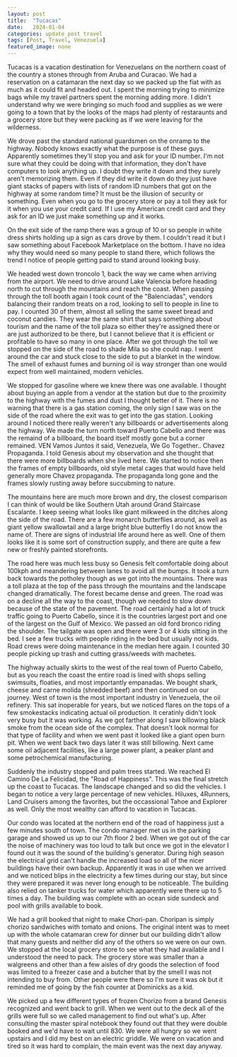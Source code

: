 ```yaml
---
layout: post
title:  "Tucacas"
date:   2024-01-04
categories: update post travel
tags: [Post, Travel, Venezuela]
featured_image: none
---
```

Tucacas is a vacation destination for Venezuelans on the northern coast of the country a stones through from Aruba and Curacao. We had a reservation on a catamaran the next day so we packed up the fiat with as much as it could fit and headed out. I spent the morning trying to minimize bags while my travel partners spent the morning adding more. I didn't understand why we were bringing so much food and supplies as we were going to a town that by the looks of the maps had plenty of restaraunts and a grocery store but they were packing as if we were leaving for the wilderness.

We drove past the standard national guardsmen on the onramp to the highway. Nobody knows exactly what the purpose is of these guys. Apparently sometimes they'll stop you and ask for your ID number. I'm not sure what they could be doing with that information, they don't have computers to look anything up. I doubt they write it down and they surely aren't memorizing them. Even if they did write it down do they just have giant stacks of papers with lists of random ID numbers that got on the highway at some random time? It must be the illusion of security or something. Even when you go to the grocery store or pay a toll they ask for it when you use your credit card. If I use my American credit card and they ask for an ID we just make something up and it works. 

On the exit side of the ramp there was a group of 10 or so people in white dress shirts holding up a sign as cars drove by them. I couldn't read it but I saw something about Facebook Marketplace on the bottom. I have no idea why they would need so many people to stand there, which follows the trend I notice of people getting paid to stand around looking busy.

<!--more-->

We headed west down troncolo 1, back the way we came when arriving from the airport. We need to drive around Lake Valencia before heading north to cut through the mountains and reach the coast. When passing through the toll booth again I took count of the "Balenciadas", vendors balancing their random treats on a rod, looking to sell to people in line to pay. I counted 30 of them, almost all selling the same sweet bread and coconut candies. They wear the same shirt that says something about tourism and the name of the toll plaza so either they're assigned there or are just authorized to be there, but I cannot believe that it is efficient or profitable to have so many in one place. After we got through the toll we stopped on the side of the road to shade Mila so she could nap. I went around the car and stuck close to the side to put a blanket in the window. The smell of exhaust fumes and burning oil is way stronger than one would expect from well maintained, modern vehicles.

We stopped for gasoline where we knew there was one available. I thought about buying an apple from a vendor at the station but due to the proximity to the highway with the fumes and dust I thought better of it. There is no warning that there is a gas station coming, the only sign I saw was on the side of the road where the exit was to get into the gas station. Looking around I noticed there really weren't any billboards or advertisements along the highway. We made the turn north toward Puerto Cabello and there was the remaind of a billboard, the board itself mostly gone but a corner remained. VEN Vamos Juntos it said, Venezuela, We Go Together.. Chavez Propaganda.  I told Genesis about my observation and she thought that there were more billboards when she lived here. We started to notice then the frames of empty billboards, old style metal cages that would have held generally more Chavez propaganda. The propaganda long gone and the frames slowly rusting away before succubming to nature.

The mountains here are much more brown and dry, the closest comparison I can think of would be like Southern Utah around Grand Staircase Escalante. I keep seeing what looks like giant milkweed in the ditches along the side of the road. There are a few monarch butterflies around, as well as giant yellow swallowtail and a large bright blue butterfly I do not know the name of. There are signs of industrial life around here as well. One of them looks like it is some sort of construction supply, and there are quite a few new or freshly painted storefronts.

The road here was much less busy so Genesis felt comfortable doing about 100kph and meandering between lanes to avoid all the bumps. It took a turn back towards the potholey though as we got into the mountains. There was a toll plaza at the top of the pass through the mountains and the landscape changed dramatically. The forest became dense and green. The road was on a decline all the way to the coast, though we needed to slow down because of the state of the pavement. The road certainly had a lot of truck traffic going to Puerto Cabello, since it is the countries largest port and one of the largest on the Gulf of Mexico. We passed an old ford bronco riding the shoulder. The tailgate was open and there were 3 or 4 kids sitting in the bed. I see a few trucks with people riding in the bed but usually not kids. Road crews were doing maintenance in the median here again. I counted 30 people picking up trash and cutting grass/weeds with machetes.

The highway actually skirts to the west of the real town of Puerto Cabello, but as you reach the coast the entire road is lined with shops selling swimsuits, floaties, and most importantly empanadas. We bought shark, cheese and carne molida (shredded beef) and then continued on our journey. West of town is the most important industry in Venezuela, the oil refinery. This sat inoperable for years, but we noticed flares on the tops of a few smokestacks indicating actual oil production. It ceratinly didn't look very busy but it was working. As we got farther along I saw billowing black smoke from the ocean side of the complex. That doesn't look normal for that type of facility and when we went past it looked like a giant open burn pit. When we went back two days later it was still billowing. Next came some oil adjacent facilities, like a large power plant, a peaker plant and some petrochemical manufacturing.

Suddenly the industry stopped and palm trees started. We reached El Camino De La Felicidad, the "Road of Happiness". This was the final stretch up the coast to Tucacas. The landscape changed and so did the vehicles. I began to notice a very large percentage of new vehicles. Hiluxes, 4Runners, Land Cruisers among the favorites, but the occassional Tahoe and Explorer as well. Only the most wealthy can afford to vacation in Tucacas. 

Our condo was located at the northern end of the road of happiness just a few minutes south of town. The condo manager met us in the parking garage and showed us up to our 7th floor 2 bed. When we got out of the car the noise of machinery was too loud to talk but once we got in the elevator I found out it was the sound of the building's generator. During high season the electrical grid can't handle the increased load so all of the nicer buildings have their own backup. Apparently it was in use when we arrived and we noticed blips in the electricity a few times during our stay, but since they were prepared it was never long enough to be noticeable. The building also relied on tanker trucks for water which apparently were there up to 5 times a day. The building was complete with an ocean side sundeck and pool with grills available to book.

We had a grill booked that night to make Chori-pan. Choripan is simply chorizo sandwiches with tomato and onions. The original intent was to meet up with the whole catamaran crew for dinner but our building didn't allow that many guests and neither did any of the others so we were on our own. We stopped at the local grocery store to see what they had available and I understood the need to pack. The grocery store was smaller than a walgreens and other than a few aisles of dry goods the selection of food was limited to a freezer case and a butcher that by the smell I was not intending to buy from. Other people were there so I'm sure it was ok but it reminded me of going by the fish counter at Dominicks as a kid.

We picked up a few different types of frozen Chorizo from a brand Genesis recognized and went back to grill. When we went out to the deck all of the grills were full so we called management to find out what's up. After consulting the master spiral notebook they found out that they were double booked and we'd have to wait until 830. We were all hungry so we went upstairs and I did my best on an electric griddle. We were on vacation and tired so it was hard to complain, the main event was the next day anyway.